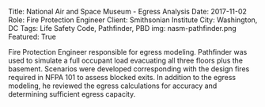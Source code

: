 Title: National Air and Space Museum - Egress Analysis
Date: 2017-11-02
Role: Fire Protection Engineer
Client: Smithsonian Institute
City: Washington, DC
Tags: Life Safety Code, Pathfinder, PBD
img: nasm-pathfinder.png
Featured: True

Fire Protection Engineer responsible for egress modeling. Pathfinder was used to simulate a full occupant load evacuating all three floors plus the basement. Scenarios were developed corresponding with the design fires required in NFPA 101 to assess blocked exits. In addition to the egress modeling, he reviewed the egress calculations for accuracy and determining sufficient egress capacity.
